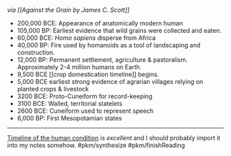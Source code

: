 <cite>via [[Against the Grain by James C. Scott]]</cite>

- 200,000 BCE: Appearance of anatomically modern human
- 105,000 BP: Earliest evidence that wild grains were collected and eaten.
- 60,000 BCE: *Homo sapiens* disperse from Africa
- 40,000 BP: Fire used by homanoids as a tool of landscaping and construction. 
- 12,000 BP: Permanent settlement, agriculture & pastoralism. Approximately 2-4 million humans on Earth.
- 9,500 BCE [[crop domestication timeline]] begins.
- 5,000 BCE earliest strong evidence of agrarian villages relying on planted crops & livestock
- 3200 BCE: Proto-Cuneiform for record-keeping
- 3100 BCE: Walled, territorial statelets
- 2600 BCE: Cuneiform used to represent speech
- 6,000 BP: First Mesopotamian states

- - -  

[Timeline of the human condition](https://web.archive.org/web/20211226144738/https://www.southampton.ac.uk/~cpd/history.html) is _excellent_ and I should probably import it into my notes somehow. #pkm/synthesize #pkm/finishReading 

